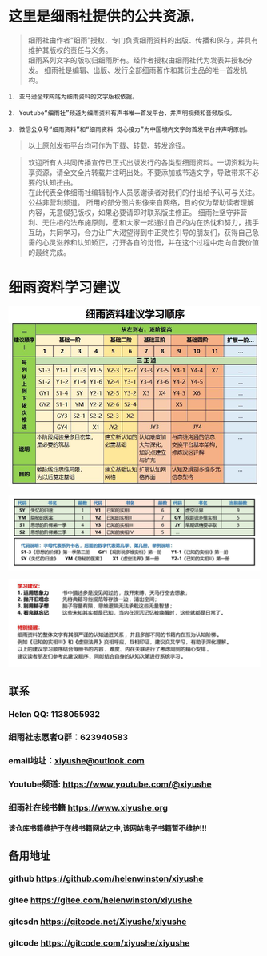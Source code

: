 # 这里是细雨社提供的公共资源.


> 细雨社由作者“细雨”授权，专门负责细雨资料的出版、传播和保存，并具有维护其版权的责任与义务。        
细雨系列文字的版权归细雨所有。经作者授权由细雨社代为发表并授权分发。
细雨社是编辑、出版、发行全部细雨著作和其衍生品的唯一首发机构。

    1. 亚马逊全球网站为细雨资料的文字版权依据。

    2. Youtube“细雨社”频道为细雨资料有声书唯一首发平台，并声明视频和音频版权。

    3. 微信公众号“细雨资料”和“细雨资料 觉心接力”为中国境内文字的首发平台并声明原创。
> 以上原创发布平台均可作为下载、转载、转发途径。

> 欢迎所有人共同传播宣传已正式出版发行的各类型细雨资料。一切资料为共享资源，请全文全片转载并注明出处。不要添加或节选文字，导致带来不必要的认知扭曲。  
在此代表全体细雨社编辑制作人员感谢读者对我们的付出给予认可与关注。
公益非营利频道。 所用的部分图片影像来自网络，目的仅为帮助读者理解内容，无意侵犯版权，如果必要请即时联系版主修正。
细雨社坚守非营利、无住相的法布施原则，愿和大家一起通过自己的内在热忱和努力，携手互助，共同学习，合力让广大渴望得到中正灵性引导的朋友们，获得自己急需的心灵滋养和认知矫正，打开各自的觉悟，并在这个过程中走向自我价值的最终完成。

# 细雨资料学习建议
!["细雨资料学习建议1"](./assets/imgs/细雨资料学习建议1.png "细雨资料学习建议1")

!["细雨资料学习建议2"](./assets/imgs/细雨资料学习建议2.png "细雨资料学习建议2")

!["细雨资料学习建议3"](./assets/imgs/细雨资料学习建议3.png "细雨资料学习建议3")
 
## 联系
### Helen QQ: 1138055932  
### 细雨社志愿者Q群：623940583
### email地址：xiyushe@outlook.com

### Youtube频道: https://www.youtube.com/@xiyushe

### 细雨社在线书籍 https://www.xiyushe.org 
#### 该仓库书籍维护于在线书籍网站之中,该网站电子书籍暂不维护!!!

 

## 备用地址
### github    https://github.com/helenwinston/xiyushe
### gitee     https://gitee.com/helenwinston/xiyushe 
### gitcsdn   https://gitcode.net/Xiyushe/xiyushe
### gitcode   https://gitcode.com/xiyushe/xiyushe 
 
 